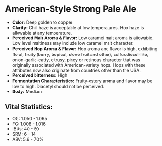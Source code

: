 # American-Style Strong Pale Ale

- **Color:** Deep golden to copper
- **Clarity:** Chill haze is acceptable at low temperatures. Hop haze is allowable at any temperature.
- **Perceived Malt Aroma & Flavor:** Low caramel malt aroma is allowable. Low level maltiness may include low caramel malt character.
- **Perceived Hop Aroma & Flavor:** Hop aroma and ﬂavor is high, exhibiting ﬂoral, fruity (berry, tropical, stone fruit and other), sulfur/diesel-like, onion-garlic-catty, citrusy, piney or resinous character that was originally associated with American-variety hops. Hops with these attributes now also originate from countries other than the USA.
- **Perceived bitterness:** High
- **Fermentation Characteristics:** Fruity-estery aroma and ﬂavor may be low to high. Diacetyl should not be perceived.
- **Body:** Medium

## Vital Statistics:

- OG: 1.050 - 1.065
- FG: 1.008 - 1.016
- IBUs: 40 - 50
- SRM: 6 - 14
- ABV: 5.6 - 7.0% 
